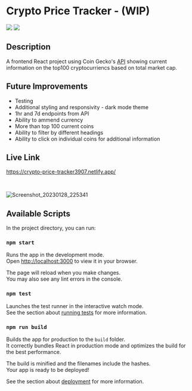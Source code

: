 # Crypto Price Tracker - (WIP)

<div align="left">
<img src="https://img.shields.io/badge/react-%2320232a.svg?style=for-the-badge&logo=react&logoColor=%2361DAFB"/>
      <img src="https://img.shields.io/static/v1?style=for-the-badge&message=Bootstrap&color=7952B3&logo=Bootstrap&logoColor=FFFFFF&label="/>
</div>

## Description
A frontend React project using Coin Gecko's [API](https://www.coingecko.com/en/api) showing current information on the top100 cryptocurriencs based on total market cap.

## Future Improvements
- Testing
- Additional styling and responsivity - dark mode theme
- 1hr and 7d endpoints from API
- Ability to ammend currency
- More than top 100 current coins
- Ability to filter by different headings
- Ability to click on individual coins for additional information

## Live Link

https://crypto-price-tracker3907.netlify.app/

<br>

![Screenshot_20230128_225341](https://user-images.githubusercontent.com/34510364/215294962-fe0555af-eb9c-4229-b44f-221e308797a6.png)






## Available Scripts

In the project directory, you can run:

### `npm start`

Runs the app in the development mode.\
Open [http://localhost:3000](http://localhost:3000) to view it in your browser.

The page will reload when you make changes.\
You may also see any lint errors in the console.

### `npm test`

Launches the test runner in the interactive watch mode.\
See the section about [running tests](https://facebook.github.io/create-react-app/docs/running-tests) for more information.

### `npm run build`

Builds the app for production to the `build` folder.\
It correctly bundles React in production mode and optimizes the build for the best performance.

The build is minified and the filenames include the hashes.\
Your app is ready to be deployed!

See the section about [deployment](https://facebook.github.io/create-react-app/docs/deployment) for more information.

